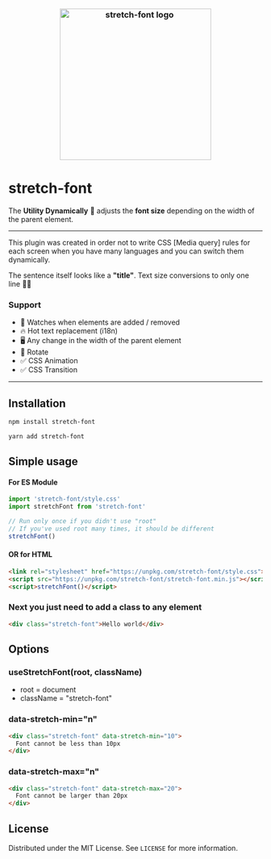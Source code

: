 <h3 align="center">
  <img width="300" alt="stretch-font logo" src="https://raw.githubusercontent.com/Sarmaged/stretch-font/main/logo.jpg" />
</h3>

# stretch-font
The **Utility Dynamically** 🤩 adjusts the **font size** depending on the width of the parent element.

<hr>

This plugin was created in order not to write CSS [Media query] rules for each screen when you have many languages and you can switch them dynamically.

The sentence itself looks like a **"title"**. Text size conversions to only one line ☝🏻

### Support
- 🤩 Watches when elements are added / removed
- 🔥 Hot text replacement (i18n)
- 🖥 Any change in the width of the parent element
- 🔄 Rotate
- ✅ CSS Animation
- ✅ CSS Transition

<hr>

## Installation
```bash
npm install stretch-font
```
```bash
yarn add stretch-font
```

## Simple usage

#### For ES Module
```javascript
import 'stretch-font/style.css'
import stretchFont from 'stretch-font'

// Run only once if you didn't use "root"
// If you've used root many times, it should be different
stretchFont()
```

#### OR for HTML
```html
<link rel="stylesheet" href="https://unpkg.com/stretch-font/style.css">
<script src="https://unpkg.com/stretch-font/stretch-font.min.js"></script>
<script>stretchFont()</script>
```

### Next you just need to add a class to any element
```html
<div class="stretch-font">Hello world</div>
```

## Options

### useStretchFont(root, className)
- root = document
- className = "stretch-font"

### data-stretch-min="n"
```html
<div class="stretch-font" data-stretch-min="10">
  Font cannot be less than 10px
</div>
```

### data-stretch-max="n"
```html
<div class="stretch-font" data-stretch-max="20">
  Font cannot be larger than 20px
</div>
```

## License
Distributed under the MIT License. See `LICENSE` for more information.
